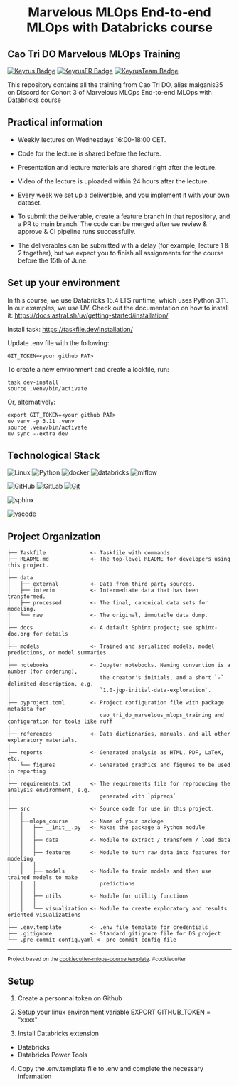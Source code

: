 <h1 align="center">
Marvelous MLOps End-to-end MLOps with Databricks course

## Cao Tri DO Marvelous MLOps Training

[![Keyrus Badge](https://img.shields.io/badge/COMPANY-KEYRUS-003189?style=for-the-badge&logo=Keyrus&logoColor=00A3E0)](https://www.keyrus.com)
[![KeyrusFR Badge](https://img.shields.io/badge/COUNTRY-FR-28C6FF?style=for-the-badge&logo=Keyrus&logoColor=00A3E0)](https://www.keyrus.com)
[![KeyrusTeam Badge](https://img.shields.io/badge/TEAM-DATA--SCIENCE-FF9810?style=for-the-badge&logo=Keyrus&logoColor=00A3E0)](https://www.keyrus.com)

This repository contains all the training from Cao Tri DO, alias malganis35 on Discord for Cohort 3 of Marvelous MLOps End-to-end MLOps with Databricks course

## Practical information
- Weekly lectures on Wednesdays 16:00-18:00 CET.
- Code for the lecture is shared before the lecture.
- Presentation and lecture materials are shared right after the lecture.
- Video of the lecture is uploaded within 24 hours after the lecture.

- Every week we set up a deliverable, and you implement it with your own dataset.
- To submit the deliverable, create a feature branch in that repository, and a PR to main branch. The code can be merged after we review & approve & CI pipeline runs successfully.
- The deliverables can be submitted with a delay (for example, lecture 1 & 2 together), but we expect you to finish all assignments for the course before the 15th of June.


## Set up your environment
In this course, we use Databricks 15.4 LTS runtime, which uses Python 3.11.
In our examples, we use UV. Check out the documentation on how to install it: https://docs.astral.sh/uv/getting-started/installation/

Install task: https://taskfile.dev/installation/

Update .env file with the following:
```
GIT_TOKEN=<your github PAT>
```

To create a new environment and create a lockfile, run:
```
task dev-install
source .venv/bin/activate
```

Or, alternatively:
```
export GIT_TOKEN=<your github PAT>
uv venv -p 3.11 .venv
source .venv/bin/activate
uv sync --extra dev
```

## Technological Stack

![Linux](https://img.shields.io/badge/Linux-FCC624?style=for-the-badge&logo=linux&logoColor=black)
![Python](https://img.shields.io/badge/python-3670A0?style=for-the-badge&logo=python&logoColor=ffdd54)
![docker](https://img.shields.io/badge/docker-257bd6?style=for-the-badge&logo=docker&logoColor=white)
![databricks](https://img.shields.io/badge/databricks-%23f4cccc.svg?style=for-the-badge&logo=databricks&logoColor=red)
![mlflow](https://img.shields.io/badge/mlflow-%23d9ead3.svg?style=for-the-badge&logo=numpy&logoColor=blue)

![GitHub](https://img.shields.io/badge/github-%23121011.svg?style=for-the-badge&logo=github&logoColor=white)
![GitLab](https://img.shields.io/badge/gitlab-%23181717.svg?style=for-the-badge&logo=gitlab&logoColor=white)
[![Git](https://img.shields.io/badge/Git-F05032?logo=git&logoColor=fff)](#)

![sphinx](https://img.shields.io/badge/Sphinx-F7C942?style=flat&logo=sphinx&logoColor=white)

![vscode](https://img.shields.io/badge/vscode-%23cfe2f3.svg?style=for-the-badge&logo=visualstudiocode&logoColor=007ACC)

## Project Organization

    ├── Taskfile              <- Taskfile with commands
    ├── README.md             <- The top-level README for developers using this project.
    │
    ├── data
    │   ├── external          <- Data from third party sources.
    │   ├── interim           <- Intermediate data that has been transformed.
    │   ├── processed         <- The final, canonical data sets for modeling.
    │   └── raw               <- The original, immutable data dump.
    │
    ├── docs                  <- A default Sphinx project; see sphinx-doc.org for details
    │
    ├── models                <- Trained and serialized models, model predictions, or model summaries
    │
    ├── notebooks             <- Jupyter notebooks. Naming convention is a number (for ordering),
    │                            the creator's initials, and a short `-` delimited description, e.g.
    │                            `1.0-jqp-initial-data-exploration`.
    │
    ├── pyproject.toml        <- Project configuration file with package metadata for
    │                            cao_tri_do_marvelous_mlops_training and configuration for tools like ruff
    │
    ├── references            <- Data dictionaries, manuals, and all other explanatory materials.
    │
    ├── reports               <- Generated analysis as HTML, PDF, LaTeX, etc.
    │   └── figures           <- Generated graphics and figures to be used in reporting
    │
    ├── requirements.txt      <- The requirements file for reproducing the analysis environment, e.g.
    │                            generated with `pipreqs`
    │
    ├── src                   <- Source code for use in this project.
    │   │
    │   ├──mlops_course       <- Name of your package
    │   │   ├── __init__.py   <- Makes the package a Python module
    │   │   │
    │   │   ├── data          <- Module to extract / transform / load data
    │   │   │
    │   │   ├── features      <- Module to turn raw data into features for modeling
    │   │   │
    │   │   ├── models        <- Module to train models and then use trained models to make
    │   │   │                    predictions
    │   │   │
    │   │   ├── utils         <- Module for utility functions
    │   │   │
    │   │   └── visualization <- Module to create exploratory and results oriented visualizations
    │
    ├── .env.template         <- .env file template for credentials
    ├── .gitignore            <- Standard gitignore file for DS project
    └── .pre-commit-config.yaml <- pre-commit config file

--------

<p><small>Project based on the <a target="_blank" href="https://github.com/end-to-end-mlops-databricks-3/cookiecutter-mlops-course">cookiecutter-mlops-course template</a>. #cookiecutter</small></p>

## Setup

1. Create a personnal token on Github

2. Setup your linux environment variable
EXPORT GITHUB_TOKEN = "xxxx"

3. Install Databricks extension

- Databricks
- Databricks Power Tools

4. Copy the .env.template file to .env and complete the necessary information
